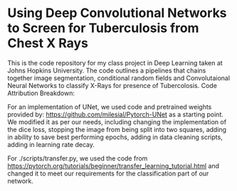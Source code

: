 # Using Deep Convolutional Networks to Screen for Tuberculosis from Chest X Rays

This is the code repository for my class project in Deep Learning taken at Johns Hopkins University. The code outlines a pipelines that chains together image segmentation, conditional random fields and Convolutaional Neural Networks to classify X-Rays for presence of Tubercolosis.
Code Attribution Breakdown:

For an implementation of UNet, we used code and pretrained weights provided  by: https://github.com/milesial/Pytorch-UNet as a starting point. We modified it as per our needs, including changing the implementation of the dice loss, stopping the image from being split into two squares, adding in ability to save best performing epochs, adding in data cleaning scripts, adding in learning rate decay.

For ./scripts/transfer.py, we used the code from https://pytorch.org/tutorials/beginner/transfer_learning_tutorial.html and changed it to meet our requirements for the classification part of our network. 
